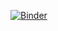 [![Binder](https://mybinder.org/badge_logo.svg)](https://mybinder.org/v2/gh/HANK1998/jupy/master?filepath=demo.ipynb)
